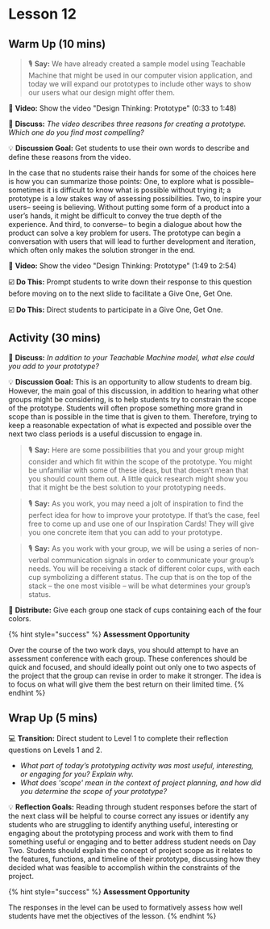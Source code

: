 # Lesson 12

## Warm Up (10 mins)

> 🎙️ **Say:** We have already created a sample model using Teachable Machine that might be used in our computer vision application, and today we will expand our prototypes to include other ways to show our users what our design might offer them.

🎥 **Video:** Show the video "Design Thinking: Prototype" (0:33 to 1:48)

💬 **Discuss:** _The video describes three reasons for creating a prototype. Which one do you find most compelling?_

💡 **Discussion Goal:** Get students to use their own words to describe and define these reasons from the video.

In the case that no students raise their hands for some of the choices here is how you can summarize those points: One, to explore what is possible– sometimes it is difficult to know what is possible without trying it; a prototype is a low stakes way of assessing possibilities. Two, to inspire your users– seeing is believing. Without putting some form of a product into a user’s hands, it might be difficult to convey the true depth of the experience. And third, to converse– to begin a dialogue about how the product can solve a key problem for users. The prototype can begin a conversation with users that will lead to further development and iteration, which often only makes the solution stronger in the end.

🎥 **Video:** Show the video "Design Thinking: Prototype" (1:49 to 2:54)

☑️ **Do This:** Prompt students to write down their response to this question before moving on to the next slide to facilitate a Give One, Get One.

☑️ **Do This:** Direct students to participate in a Give One, Get One.

## Activity (30 mins)

💬 **Discuss:** _In addition to your Teachable Machine model, what else could you add to your prototype?_

💡 **Discussion Goal:** This is an opportunity to allow students to dream big. However, the main goal of this discussion, in addition to hearing what other groups might be considering, is to help students try to constrain the scope of the prototype. Students will often propose something more grand in scope than is possible in the time that is given to them. Therefore, trying to keep a reasonable expectation of what is expected and possible over the next two class periods is a useful discussion to engage in.

> 🎙️ **Say:** Here are some possibilities that you and your group might consider and which fit within the scope of the prototype. You might be unfamiliar with some of these ideas, but that doesn’t mean that you should count them out. A little quick research might show you that it might be the best solution to your prototyping needs.

> 🎙️ **Say:** As you work, you may need a jolt of inspiration to find the perfect idea for how to improve your prototype. If that’s the case, feel free to come up and use one of our Inspiration Cards! They will give you one concrete item that you can add to your prototype.

> 🎙️ **Say:** As you work with your group, we will be using a series of non-verbal communication signals in order to communicate your group’s needs. You will be receiving a stack of different color cups, with each cup symbolizing a different status. The cup that is on the top of the stack – the one most visible – will be what determines your group’s status.

📄 **Distribute:** Give each group one stack of cups containing each of the four colors.

{% hint style="success" %}
**Assessment Opportunity**

Over the course of the two work days, you should attempt to have an assessment conference with each group. These conferences should be quick and focused, and should ideally point out only one to two aspects of the project that the group can revise in order to make it stronger. The idea is to focus on what will give them the best return on their limited time.
{% endhint %}

## Wrap Up (5 mins)

💻 **Transition:** Direct student to Level 1 to complete their reflection questions on Levels 1 and 2.

* _What part of today’s prototyping activity was most useful, interesting, or engaging for you? Explain why._
* _What does 'scope' mean in the context of project planning, and how did you determine the scope of your prototype?_

💡 **Reflection Goals:** Reading through student responses before the start of the next class will be helpful to course correct any issues or identify any students who are struggling to identify anything useful, interesting or engaging about the prototyping process and work with them to find something useful or engaging and to better address student needs on Day Two. Students should explain the concept of project scope as it relates to the features, functions, and timeline of their prototype, discussing how they decided what was feasible to accomplish within the constraints of the project.

{% hint style="success" %}
**Assessment Opportunity**

The responses in the level can be used to formatively assess how well students have met the objectives of the lesson.
{% endhint %}
